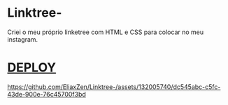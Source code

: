 # Linktree-
Criei o meu próprio linketree com HTML e CSS para colocar no meu instagram.
# <a href="https://clique-aqui.netlify.app/">DEPLOY</a>

https://github.com/EliaxZen/Linktree-/assets/132005740/dc545abc-c5fc-43de-900e-76c45700f3bd

